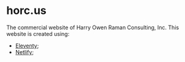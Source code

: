 # horc.us

The commercial website of Harry Owen Raman Consulting, Inc. This website is created using:

- [Eleventy](https://www.11ty.dev/);
- [Netlify](https://www.netlify.com);
